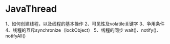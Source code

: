# JavaThread
1、如何创建线程，以及线程的基本操作
2、可见性及volatile关键字
3、争用条件
4、线程的互斥synchronize（lockObject）
5、线程的同步 wait()、notify()、notifyAll()
